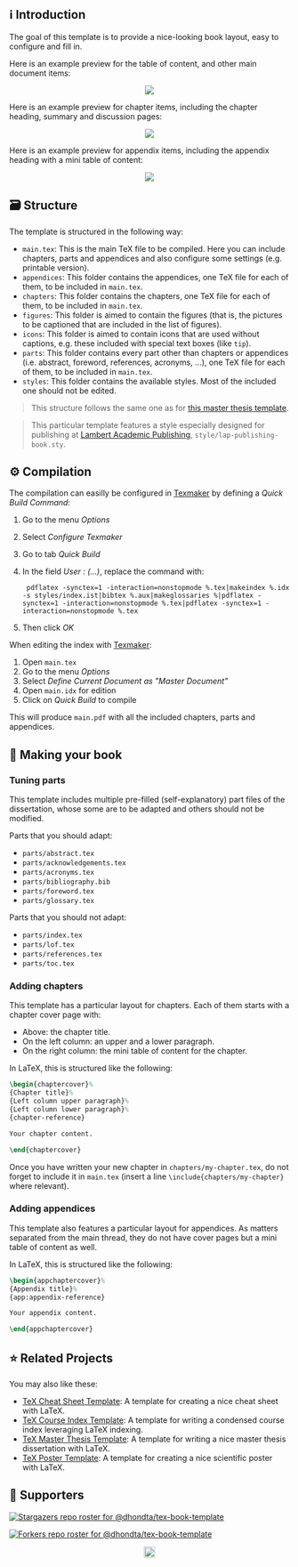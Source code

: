 ## :information_source: Introduction

The goal of this template is to provide a nice-looking book layout, easy to configure and fill in.

Here is an example preview for the table of content, and other main document items:

<p align="center"><img src="https://raw.githubusercontent.com/dhondta/tex-book-template/master/doc/preview-main.png"></p>

Here is an example preview for chapter items, including the chapter heading, summary and discussion pages:

<p align="center"><img src="https://raw.githubusercontent.com/dhondta/tex-book-template/master/doc/preview-chapter.png"></p>

Here is an example preview for appendix items, including the appendix heading with a mini table of content:

<p align="center"><img src="https://raw.githubusercontent.com/dhondta/tex-book-template/master/doc/preview-appendix.png"></p>


## :card_file_box: Structure

The template is structured in the following way:

- `main.tex`: This is the main TeX file to be compiled. Here you can include chapters, parts and appendices and also configure some settings (e.g. printable version).
- `appendices`: This folder contains the appendices, one TeX file for each of them, to be included in `main.tex`.
- `chapters`: This folder contains the chapters, one TeX file for each of them, to be included in `main.tex`.
- `figures`: This folder is aimed to contain the figures (that is, the pictures to be captioned that are included in the list of figures).
- `icons`: This folder is aimed to contain icons that are used without captions, e.g. these included with special text boxes (like `tip`).
- `parts`: This folder contains every part other than chapters or appendices (i.e. abstract, foreword, references, acronyms, ...), one TeX file for each of them, to be included in `main.tex`.
- `styles`: This folder contains the available styles. Most of the included one should not be edited.

> This structure follows the same one as for [this master thesis template](https://github.com/dhondta/tex-book-template).

> This particular template features a style especially designed for publishing at [Lambert Academic Publishing](https://www.lap-publishing.com/), `style/lap-publishing-book.sty`.

## :gear: Compilation

The compilation can easilly be configured in [Texmaker](https://en.wikipedia.org/wiki/Texmaker) by defining a *Quick Build Command*:

1. Go to the menu *Options*
2. Select *Configure Texmaker*
3. Go to tab *Quick Build*
4. In the field *User : (...)*, replace the command with:

        pdflatex -synctex=1 -interaction=nonstopmode %.tex|makeindex %.idx -s styles/index.ist|bibtex %.aux|makeglossaries %|pdflatex -synctex=1 -interaction=nonstopmode %.tex|pdflatex -synctex=1 -interaction=nonstopmode %.tex

5. Then click *OK*

When editing the index with [Texmaker](https://en.wikipedia.org/wiki/Texmaker):

1. Open `main.tex`
2. Go to the menu *Options*
3. Select *Define Current Document as "Master Document"*
4. Open `main.idx` for edition
5. Click on *Quick Build* to compile

This will produce `main.pdf` with all the included chapters, parts and appendices.

## :closed_book: Making your book

### Tuning parts

This template includes multiple pre-filled (self-explanatory) part files of the dissertation, whose some are to be adapted and others should not be modified.

Parts that you should adapt:

- `parts/abstract.tex`
- `parts/acknowledgements.tex`
- `parts/acronyms.tex`
- `parts/bibliography.bib`
- `parts/foreword.tex`
- `parts/glossary.tex`

Parts that you should not adapt:

- `parts/index.tex`
- `parts/lof.tex`
- `parts/references.tex`
- `parts/toc.tex`

### Adding chapters

This template has a particular layout for chapters. Each of them starts with a chapter cover page with:

- Above: the chapter title.
- On the left column: an upper and a lower paragraph.
- On the right column: the mini table of content for the chapter.

In LaTeX, this is structured like the following:

```latex
\begin{chaptercover}%
{Chapter title}%
{Left column upper paragraph}%
{Left column lower paragraph}%
{chapter-reference}

Your chapter content.

\end{chaptercover}
```

Once you have written your new chapter in `chapters/my-chapter.tex`, do not forget to include it in `main.tex` (insert a line `\include{chapters/my-chapter}` where relevant).

### Adding appendices

This template also features a particular layout for appendices. As matters separated from the main thread, they do not have cover pages but a mini table of content as well.

In LaTeX, this is structured like the following:

```latex
\begin{appchaptercover}%
{Appendix title}%
{app:appendix-reference}

Your appendix content.

\end{appchaptercover}
```


## :star: Related Projects

You may also like these:

- [TeX Cheat Sheet Template](https://github.com/dhondta/tex-cheat-sheet-template): A template for creating a nice cheat sheet with LaTeX.
- [TeX Course Index Template](https://github.com/dhondta/tex-course-index-template): A template for writing a condensed course index leveraging LaTeX indexing.
- [TeX Master Thesis Template](https://github.com/dhondta/tex-master-thesis-template): A template for writing a nice master thesis dissertation with LaTeX.
- [TeX Poster Template](https://github.com/dhondta/tex-poster-template): A template for creating a nice scientific poster with LaTeX.


## :clap:  Supporters

[![Stargazers repo roster for @dhondta/tex-book-template](https://reporoster.com/stars/dark/dhondta/tex-book-template)](https://github.com/dhondta/tex-book-template/stargazers)

[![Forkers repo roster for @dhondta/tex-book-template](https://reporoster.com/forks/dark/dhondta/tex-book-template)](https://github.com/dhondta/tex-book-template/network/members)

<p align="center"><a href="#"><img src="https://img.shields.io/badge/Back%20to%20top--lightgrey?style=social" alt="Back to top" height="20"/></a></p>

